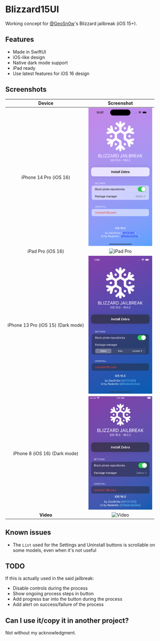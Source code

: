 # Blizzard15UI

Working concept for [@GeoSn0w](https://github.com/GeoSn0w)'s Blizzard jailbreak (iOS 15+).

## Features
- Made in SwiftUI
- iOS-like design
- Native dark mode support
- iPad ready
- Use latest features for iOS 16 design

## Screenshots
Device | Screenshot
:---: | :---:
iPhone 14 Pro (iOS 16) | <img src="screenshots/14pro.png" alt="iPhone 14 Pro" width="200">
iPad Pro (iOS 16) | <img src="screenshots/ipadpro.png" alt="iPad Pro" width="200">
iPhone 13 Pro (iOS 15) (Dark mode) | <img src="screenshots/13pro.png" alt="iPhone 13 Pro" width="200">
iPhone 8 (iOS 16) (Dark mode) | <img src="screenshots/8.png" alt="iPhone 8" width="200">
**Video** | <img src="screenshots/video.gif" alt="Video" width="200">

## Known issues
- The `List` used for the Settings and Uninstall buttons is scrollable on some models, even when it's not useful

## TODO
If this is actually used in the said jailbreak:
- Disable controls during the process
- Show ongoing process steps in button
- Add progress bar into the button during the process
- Add alert on success/failure of the process

## Can I use it/copy it in another project?
Not without my acknowledgment.
